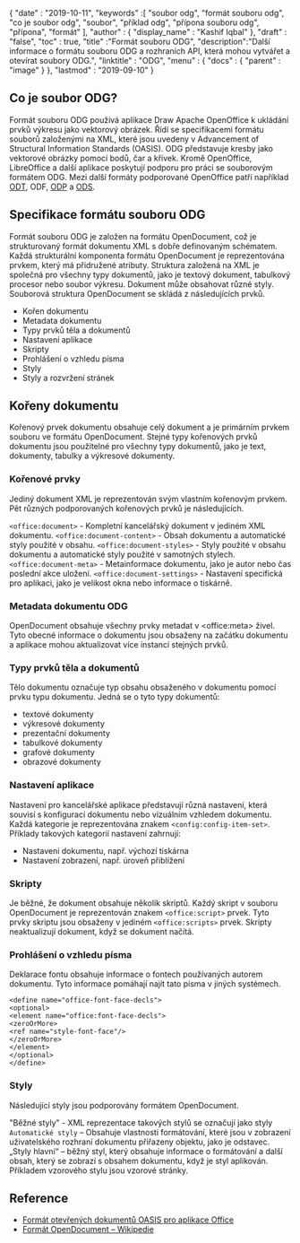 {
  "date" : "2019-10-11",
  "keywords" :[ "soubor odg", "formát souboru odg", "co je soubor odg", "soubor", "příklad odg", "přípona souboru odg", "přípona", "formát" ],
  "author" : {
    "display_name" : "Kashif Iqbal"
},
  "draft" : "false",
  "toc" : true,
  "title" :"Formát souboru ODG",
  "description":"Další informace o formátu souboru ODG a rozhraních API, která mohou vytvářet a otevírat soubory ODG.",
  "linktitle" : "ODG",
  "menu" : {
    "docs" : {
      "parent" : "image"
}
},
  "lastmod" : "2019-09-10"
}

## Co je soubor ODG?

Formát souboru ODG používá aplikace Draw Apache OpenOffice k ukládání prvků výkresu jako vektorový obrázek. Řídí se specifikacemi formátu souborů založenými na XML, které jsou uvedeny v Advancement of Structural Information Standards (OASIS). ODG představuje kresby jako vektorové obrázky pomocí bodů, čar a křivek. Kromě OpenOffice, LibreOffice a další aplikace poskytují podporu pro práci se souborovým formátem ODG. Mezi další formáty podporované OpenOffice patří například [ODT](/cs/word-processing/odt/), ODF, [ODP](/cs/presentation/odp/) a [ODS](/cs/spreadsheet/ods/).


## Specifikace formátu souboru ODG

Formát souboru ODG je založen na formátu OpenDocument, což je strukturovaný formát dokumentu XML s dobře definovaným schématem.
Každá strukturální komponenta formátu OpenDocument je reprezentována prvkem, který má přidružené atributy. Struktura založená na XML je společná pro všechny typy dokumentů, jako je textový dokument, tabulkový procesor nebo soubor výkresu. Dokument může obsahovat různé styly. Souborová struktura OpenDocument se skládá z následujících prvků.
* Kořen dokumentu
* Metadata dokumentu
* Typy prvků těla a dokumentů
* Nastavení aplikace
* Skripty
* Prohlášení o vzhledu písma
* Styly
* Styly a rozvržení stránek

## Kořeny dokumentu ##

Kořenový prvek dokumentu obsahuje celý dokument a je primárním prvkem souboru ve formátu OpenDocument. Stejné typy kořenových prvků dokumentu jsou použitelné pro všechny typy dokumentů, jako je text, dokumenty, tabulky a výkresové dokumenty.

### Kořenové prvky ###
Jediný dokument XML je reprezentován svým vlastním kořenovým prvkem. Pět různých podporovaných kořenových prvků je následujících.

`<office:document>` - Kompletní kancelářský dokument v jediném XML dokumentu.
`<office:document-content>` - Obsah dokumentu a automatické styly použité v obsahu.
`<office:document-styles>` - Styly použité v obsahu dokumentu a automatické styly použité v samotných stylech.
`<office:document-meta>` - Metainformace dokumentu, jako je autor nebo čas poslední akce uložení.
`<office:document-settings>` - Nastavení specifická pro aplikaci, jako je velikost okna nebo informace o tiskárně.

### Metadata dokumentu ODG ###
OpenDocument obsahuje všechny prvky metadat v \<office:meta> živel. Tyto obecné informace o dokumentu jsou obsaženy na začátku dokumentu a aplikace mohou aktualizovat více instancí stejných prvků.

### Typy prvků těla a dokumentů ###
Tělo dokumentu označuje typ obsahu obsaženého v dokumentu pomocí prvku typu dokumentu. Jedná se o tyto typy dokumentů:
* textové dokumenty
* výkresové dokumenty
* prezentační dokumenty
* tabulkové dokumenty
* grafové dokumenty
* obrazové dokumenty

### Nastavení aplikace ###
Nastavení pro kancelářské aplikace představují různá nastavení, která souvisí s konfigurací dokumentu nebo vizuálním vzhledem dokumentu. Každá kategorie je reprezentována znakem `<config:config-item-set>`. Příklady takových kategorií nastavení zahrnují:
* Nastavení dokumentu, např. výchozí tiskárna
* Nastavení zobrazení, např. úroveň přiblížení

### Skripty ###
Je běžné, že dokument obsahuje několik skriptů. Každý skript v souboru OpenDocument je reprezentován znakem `<office:script>` prvek. Tyto prvky skriptu jsou obsaženy v jediném `<office:scripts>` prvek. Skripty neaktualizují dokument, když se dokument načítá.
### Prohlášení o vzhledu písma ###

Deklarace fontu obsahuje informace o fontech používaných autorem dokumentu. Tyto informace pomáhají najít tato písma v jiných systémech.
```
<define name="office-font-face-decls">
<optional>
<element name="office:font-face-decls">
<zeroOrMore>
<ref name="style-font-face"/>
</zeroOrMore>
</element>
</optional>
</define>
```
### Styly ###
Následující styly jsou podporovány formátem OpenDocument.

"Běžné styly" - XML reprezentace takových stylů se označují jako styly
`Automatické styly` – Obsahuje vlastnosti formátování, které jsou v zobrazení uživatelského rozhraní dokumentu přiřazeny objektu, jako je odstavec.
„Styly hlavní“ – běžný styl, který obsahuje informace o formátování a další obsah, který se zobrazí s obsahem dokumentu, když je styl aplikován. Příkladem vzorového stylu jsou vzorové stránky.

## Reference ##
* [Formát otevřených dokumentů OASIS pro aplikace Office](https://www.oasis-open.org/committees/tc_home.php?wg_abbrev=office)
* [Formát OpenDocument – Wikipedie](https://en.wikipedia.org/wiki/OpenDocument)

